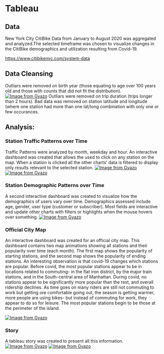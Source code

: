 # Tableau
## Data
New York City CitiBike Data from January to August 2020 was aggregated and analyzed.The selected timeframe was chosen to visualize changes in the CitiBike demographics and utilization resulting from Covid-19.

https://www.citibikenyc.com/system-data

## Data Cleansing
Outliars were removed on birth year (those equating to age over 100 years old and those with counts that did not fit the distribution).
[![Image from Gyazo](https://i.gyazo.com/d06f093f0cc9196f16422ea391a6a2fc.png)](https://gyazo.com/d06f093f0cc9196f16422ea391a6a2fc)
Outliars were removed on trip duration (trips longer than 2 hours).
Bad data was removed on station latitude and longitude (where one station had more than one lat/long combination with only one or few occurances.

## Analysis:

### Station Traffic Patterns over Time
Traffic Patterns were analyzed by month, weekday and hour.
An interactive dashboard was created that allows the used to click on any station on the map.  When a station is clicked all the other charts' data is filtered to display only results relevant to the selected station.
[![Image from Gyazo](https://i.gyazo.com/654bbfcb332b4a6b8cea69175a048a79.gif)](https://gyazo.com/654bbfcb332b4a6b8cea69175a048a79)
[![Image from Gyazo](https://i.gyazo.com/932abfce815dedb697a13877b8e41e83.gif)](https://gyazo.com/932abfce815dedb697a13877b8e41e83)


### Station Demographic Patterns over Time
A second interactive dashboard was created to visualize how the demographics of users vary over time.  Demographics assessed include age, gender, user type (customer or subscriber).  Most fields are interactive and update other charts with filters or highlights when the mouse hovers over something.
[![Image from Gyazo](https://i.gyazo.com/d295bf80438e52951edeb18684d845e4.gif)](https://gyazo.com/d295bf80438e52951edeb18684d845e4)



### Official City Map
An interactive dashboard was created for an official city map.  This dashboard contains two map animations showing all stations and their popularity over time (each month).  The first map shows the popularity of starting stations, and the second map shows the popularity of ending stations.  An interesting observation is that covid-19 changes which stations are popular.  Before covid, the most popular stations appear to be in locations related to commuting- in the flat iron district, by the major train stations, and in the South-central area of Manhattan.  During covid, no stations appear to be significantly more popular than the rest, and overall ridership declines.  As time goes on many riders are still not commuting to work but getting ore comfortable going out, the season is getting warmer, more people are using bikes- but instead of commuting for work, they appear to do so for leisure. The most popular stations begin to be those at the perimeter of the island.

[![Image from Gyazo](https://i.gyazo.com/733c80061f5b884f521313a520303304.gif)](https://gyazo.com/733c80061f5b884f521313a520303304)

### Story
A tableau story was created to present all this information.
[![Image from Gyazo](https://i.gyazo.com/3c29602dc32313b33171bd9a6d3c3500.gif)](https://gyazo.com/3c29602dc32313b33171bd9a6d3c3500)
[![Image from Gyazo](https://i.gyazo.com/66ecd1bc88bb5efd8dea1a582a73d102.gif)](https://gyazo.com/66ecd1bc88bb5efd8dea1a582a73d102)

